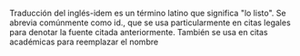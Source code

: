 Traducción del inglés-idem es un término latino que significa "lo
listo". Se abrevia comúnmente como id., que se usa particularmente en 
citas legales para denotar la fuente citada anteriormente. También se
usa en citas académicas para reemplazar el nombre
